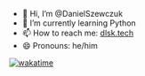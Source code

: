 - 👋 Hi, I’m @DanielSzewczuk
- 🌱 I’m currently learning Python
- 📫 How to reach me: [dlsk.tech](https://dlsk.tech)
- 😄 Pronouns: he/him

[![wakatime](https://wakatime.com/badge/user/443aee2f-44a5-4eec-bb57-c93437973400.svg)](https://wakatime.com/@443aee2f-44a5-4eec-bb57-c93437973400)
